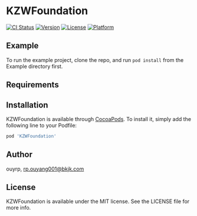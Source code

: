 # KZWFoundation

[![CI Status](https://img.shields.io/travis/ouyrp/KZWFoundation.svg?style=flat)](https://travis-ci.org/ouyrp/KZWFoundation)
[![Version](https://img.shields.io/cocoapods/v/KZWFoundation.svg?style=flat)](https://cocoapods.org/pods/KZWFoundation)
[![License](https://img.shields.io/cocoapods/l/KZWFoundation.svg?style=flat)](https://cocoapods.org/pods/KZWFoundation)
[![Platform](https://img.shields.io/cocoapods/p/KZWFoundation.svg?style=flat)](https://cocoapods.org/pods/KZWFoundation)

## Example

To run the example project, clone the repo, and run `pod install` from the Example directory first.

## Requirements

## Installation

KZWFoundation is available through [CocoaPods](https://cocoapods.org). To install
it, simply add the following line to your Podfile:

```ruby
pod 'KZWFoundation'
```

## Author

ouyrp, rp.ouyang001@bkjk.com

## License

KZWFoundation is available under the MIT license. See the LICENSE file for more info.

